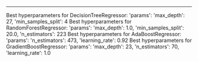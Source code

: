_____________
Best hyperparameters for DecisionTreeRegressor:     'params': 'max_depth': 27, 'min_samples_split': 4
Best hyperparameters for RandomForestRegressor:     'params': 'max_depth': 1.0, 'min_samples_split': 20.0, 'n_estimators': 223
Best hyperparameters for AdaBoostRegressor:         'params': 'n_estimators': 473, 'learning_rate': 0.92
Best hyperparameters for GradientBoostRegressor:    'params': 'max_depth': 23, 'n_estimators': 70, 'learning_rate': 1.0
